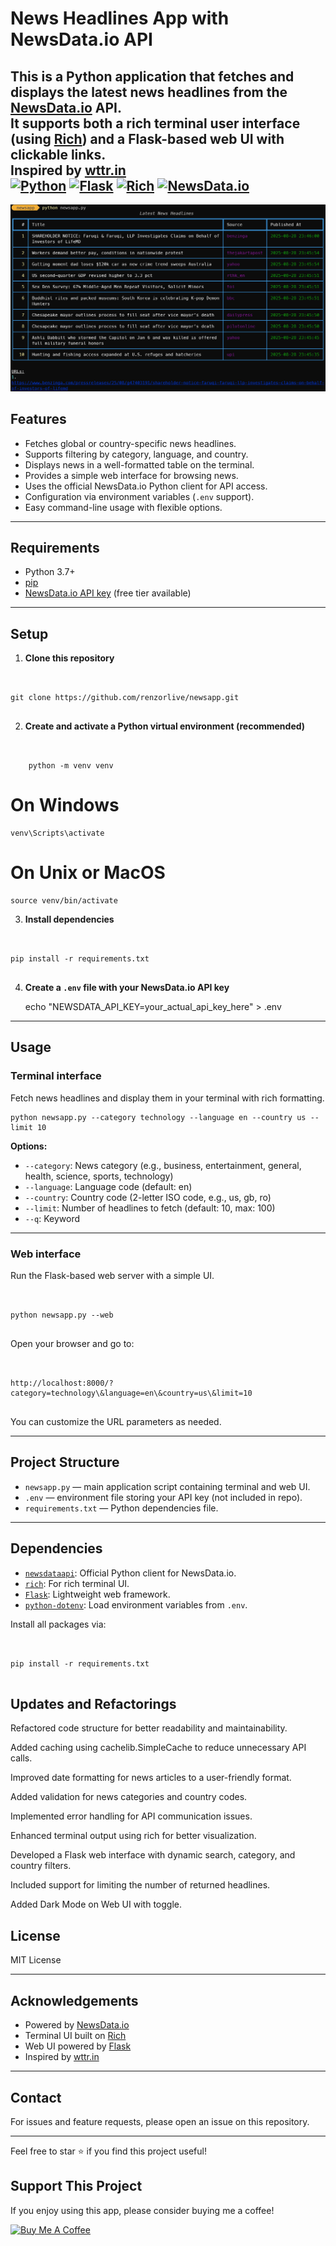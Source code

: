# News Headlines App with NewsData.io API

This is a Python application that fetches and displays the latest news headlines from the [NewsData.io](https://newsdata.io/) API.\
It supports both a rich terminal user interface (using [Rich](https://github.com/Textualize/rich)) and a Flask-based web UI with clickable links.\
Inspired by [wttr.in](https://github.com/chubin/wttr.in)\
[![Python](https://img.shields.io/badge/python-3.7%2B-blue?logo=python&logoColor=white)](https://www.python.org/)
[![Flask](https://img.shields.io/badge/flask-2.x-orange?logo=flask&logoColor=white)](https://flask.palletsprojects.com/)
[![Rich](https://img.shields.io/badge/rich-10.x-green?logo=python&logoColor=white)](https://github.com/Textualize/rich)
[![NewsData.io](https://img.shields.io/badge/NewsData.io-API-blueviolet)](https://newsdata.io/)
---

![NewsApp](img/ss.png "Screenshot for the NewsApp")


## Features

- Fetches global or country-specific news headlines.
- Supports filtering by category, language, and country.
- Displays news in a well-formatted table on the terminal.
- Provides a simple web interface for browsing news.
- Uses the official NewsData.io Python client for API access.
- Configuration via environment variables (`.env` support).
- Easy command-line usage with flexible options.

---

## Requirements

- Python 3.7+
- [pip](https://pip.pypa.io/en/stable/installation/)
- [NewsData.io API key](https://newsdata.io/register) (free tier available)

---

## Setup

1. **Clone this repository**
```


git clone https://github.com/renzorlive/newsapp.git


```

2. **Create and activate a Python virtual environment (recommended)**
```


    python -m venv venv

```
# On Windows


    venv\Scripts\activate


# On Unix or MacOS


    source venv/bin/activate




3. **Install dependencies**
```


pip install -r requirements.txt


```

4. **Create a `.env` file with your NewsData.io API key**


    echo "NEWSDATA_API_KEY=your_actual_api_key_here" > .env



---

## Usage

### Terminal interface

Fetch news headlines and display them in your terminal with rich formatting.



    python newsapp.py --category technology --language en --country us --limit 10



**Options:**

- `--category`: News category (e.g., business, entertainment, general, health, science, sports, technology)
- `--language`: Language code (default: en)
- `--country`: Country code (2-letter ISO code, e.g., us, gb, ro)
- `--limit`: Number of headlines to fetch (default: 10, max: 100)
- `--q`: Keyword

---

### Web interface

Run the Flask-based web server with a simple UI.

```


python newsapp.py --web


```

Open your browser and go to:

```


http://localhost:8000/?category=technology\&language=en\&country=us\&limit=10


```

You can customize the URL parameters as needed.

---

## Project Structure

- `newsapp.py` — main application script containing terminal and web UI.
- `.env` — environment file storing your API key (not included in repo).
- `requirements.txt` — Python dependencies file.

---

## Dependencies

- [`newsdataapi`](https://pypi.org/project/newsdataapi/): Official Python client for NewsData.io.
- [`rich`](https://pypi.org/project/rich/): For rich terminal UI.
- [`Flask`](https://pypi.org/project/Flask/): Lightweight web framework.
- [`python-dotenv`](https://pypi.org/project/python-dotenv/): Load environment variables from `.env`.

Install all packages via:

```


pip install -r requirements.txt


```


## Updates and Refactorings

Refactored code structure for better readability and maintainability.

Added caching using cachelib.SimpleCache to reduce unnecessary API calls.

Improved date formatting for news articles to a user-friendly format.

Added validation for news categories and country codes.

Implemented error handling for API communication issues.

Enhanced terminal output using rich for better visualization.

Developed a Flask web interface with dynamic search, category, and country filters.

Included support for limiting the number of returned headlines.

Added Dark Mode on Web UI with toggle.



## License

MIT License

---

## Acknowledgements

- Powered by [NewsData.io](https://newsdata.io/)
- Terminal UI built on [Rich](https://github.com/Textualize/rich)
- Web UI powered by [Flask](https://flask.palletsprojects.com/)
- Inspired by [wttr.in](https://github.com/chubin/wttr.in)

---

## Contact

For issues and feature requests, please open an issue on this repository.

---

Feel free to star ⭐️ if you find this project useful!

## Support This Project

If you enjoy using this app, please consider buying me a coffee!

[![Buy Me A Coffee](https://img.shields.io/badge/Buy%20Me%20A%20Coffee-%23FF813F?style=for-the-badge&logo=buy-me-a-coffee&logoColor=white)](https://buymeacoffee.com/renzorlive)



